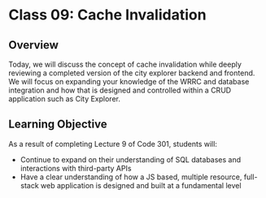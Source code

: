 # Class 09: Cache Invalidation

## Overview
Today, we will discuss the concept of cache invalidation while deeply reviewing a completed version of the city explorer backend and frontend.  We will focus on expanding your knowledge of the WRRC and database integration and how that is designed and controlled within a CRUD application such as City Explorer.

## Learning Objective

As a result of completing Lecture 9 of Code 301, students will:
- Continue to expand on their understanding of SQL databases and interactions with third-party APIs
- Have a clear understanding of how a JS based, multiple resource, full-stack web application is designed and built at a fundamental level
